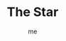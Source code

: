 ---
# hugo new --kind tarot-card content/projects/tarot/cards/suit-number.md
# basics
title     		 : "The Star"
token					 : 'major-17'
card_type			 : '' # major, minor, court
layout				 : "tarot-card"
author    		 : 'me'
one_liner 		 : "Hope, optimism, openness, certainty, faith, longing, truth"
images				 : ['/assets/images/tarot/rws/rw-major-17.jpg']
alt_names			 : []
keywords			 : ['hope', 'optimism', 'openness', 'certainty', 'faith', 'longing', 'truth']
url						 : 'tarot/cards/major-17'
aliases				 : ['star', 'the-star']

# password: 'foolish journey'
dropbox				 : 'https://www.dropbox.com/sh/dmgbppenx9taghx/AABE2Jnu570ZktxIMBj1fWGaa?dl=0'

meaning_light  : "Hoping for the best. Believing good things happen to good people. Seeing events in the best possible light. Adopting a generous spirit. Seeking guidance from above. Embracing possibility over probability."

meaning_shadow : "Denying unpleasant truths. Denying personal accountability and saying, “Things just happen!” Ignoring signs and omens. Preferring illusion to reality. Spreading pessimism and stinginess of spirit."

# more detail
correspondence_suit 				: ""
correspondence_archetype 		: "The Heavenly Guide"
correspondence_hebrew 			: "Tzaddi/Fishhook/90 or, in some decks, He[as]/Window/5"
correspondence_element 			: ""
correspondence_planet 			: ""
correspondence_astrological : "Aquarius"
correspondence_mystical 		: "The star that guided the Magi. Aphrodite. Venus. The Pleiades. Moses bringing forth water from the rock."
correspondence_story 				: "After the darkness, comes the dawn! Just as the situation looks completely bleak, the main character discovers a way to move forward."

advice_relationships 	 : "Give freely of yourself and expect the best. Don’t hold back genuine emotions; express them without shame. Consider exploring spiritual goals together. Astrology can offer important insights into compatibility. Let your honesty and openness encourage others to reveal their deepest thoughts."

advice_work 					 : "Surround yourself with visual reminders of your goal because these can serve as guiding lights when you need a way to put the situation into perspective. Expect the best of yourself and your co-workers. You’ll know when the time is right to take action; have confidence in your own judgment."

advice_spirituality 	 : "Prayer and quiet time communicate your openness to guidance from above. Don’t hesitate to share your spiritual side with those around you. Seek out oracles. Allow the power of spirit to flow through you; let your spirituality color all aspects of your life."

advice_personal_growth : "An optimist sees what is -- and what can be. Open yourself to possibility. Numbers never tell the whole story. Shed your ego; be yourself, no matter what others think. The only truly unique thing you have to share is the person you really are. Unmask!"

advice_fortune_telling : "Get an astrology chart drawn up. Someone is a little too starstruck. What’s happening now has long been fore-ordained."

questions	: ["What would happen if you embraced yourself completely?", "What might a higher power direct me to do?", "How can I be less self-conscious and guarded?", "How can I better attune myself to the abundance of life’s blessings?"]

# referenced in the symbols.toml data file
symbols	  : ['8', 'seven-stars', 'eight-pointed-stars', 'pouring-water', 'nudity', 'ibis', 'land-and-water']

# metadata
suppress_topnav : true
related_cards 	: []

---